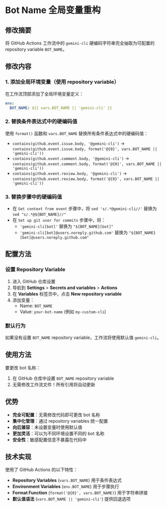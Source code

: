 # Bot Name 全局变量重构

## 修改摘要

将 GitHub Actions 工作流中的 `gemini-cli` 硬编码字符串完全抽取为可配置的 repository variable `BOT_NAME`。

## 修改内容

### 1. 添加全局环境变量（使用 repository variable）
在工作流顶部添加了全局环境变量定义：
```yaml
env:
  BOT_NAME: ${{ vars.BOT_NAME || 'gemini-cli' }}
```

### 2. 替换条件表达式中的硬编码值
使用 `format()` 函数和 `vars.BOT_NAME` 替换所有条件表达式中的硬编码值：
- `contains(github.event.issue.body, '@gemini-cli')` → `contains(github.event.issue.body, format('@{0}', vars.BOT_NAME || 'gemini-cli'))`
- `contains(github.event.comment.body, '@gemini-cli')` → `contains(github.event.comment.body, format('@{0}', vars.BOT_NAME || 'gemini-cli'))`
- `contains(github.event.review.body, '@gemini-cli')` → `contains(github.event.review.body, format('@{0}', vars.BOT_NAME || 'gemini-cli'))`

### 3. 替换步骤中的硬编码值
- 在 `Get context from event` 步骤中，将 `sed 's/.*@gemini-cli//'` 替换为 `sed "s/.*@${BOT_NAME}//"`
- 在 `Set up git user for commits` 步骤中，将：
  - `'gemini-cli[bot]'` 替换为 `"${BOT_NAME}[bot]"`
  - `'gemini-cli[bot]@users.noreply.github.com'` 替换为 `"${BOT_NAME}[bot]@users.noreply.github.com"`

## 配置方法

### 设置 Repository Variable
1. 进入 GitHub 仓库设置
2. 导航到 **Settings** > **Secrets and variables** > **Actions**
3. 在 **Variables** 标签页中，点击 **New repository variable**
4. 添加变量：
   - Name: `BOT_NAME`
   - Value: `your-bot-name` (例如 `my-custom-cli`)

### 默认行为
如果没有设置 `BOT_NAME` repository variable，工作流将使用默认值 `gemini-cli`。

## 使用方法

要更改 bot 名称：
1. 在 GitHub 仓库中设置 `BOT_NAME` repository variable
2. 无需修改工作流文件！所有引用将自动更新

## 优势

- **完全可配置**：无需修改代码即可更改 bot 名称
- **集中化管理**：通过 repository variables 统一配置
- **向后兼容**：未设置变量时使用默认值
- **更加灵活**：可以为不同环境设置不同的 bot 名称
- **安全性**：敏感配置信息不暴露在代码中

## 技术实现

使用了 GitHub Actions 的以下特性：
- **Repository Variables** (`vars.BOT_NAME`) 用于条件表达式
- **Environment Variables** (`env.BOT_NAME`) 用于步骤执行
- **Format Function** (`format('@{0}', vars.BOT_NAME)`) 用于字符串拼接
- **默认值语法** (`vars.BOT_NAME || 'gemini-cli'`) 提供回退选项
